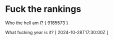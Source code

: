 # Fuck the rankings

Who the hell am I?
{ 9185573 }

What fucking year is it?
[ 2024-10-28T17:30:00Z ]
